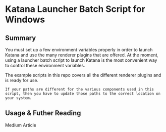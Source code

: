 # Katana Launcher Batch Script for Windows

## Summary
You must set up a few environment variables properly in order to launch Katana and use the many renderer plugins that are offered. At the moment, using a launcher batch script to launch Katana is the most convenient way to control these environment variables.

The example scripts in this repo covers all the different renderer plugins and is ready for use. 

`If your paths are different for the various components used in this script, then you have to update those paths to the correct location on your system.`

## Usage & Futher Reading
Medium Article 